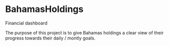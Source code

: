 # BahamasHoldings
Financial dashboard

The purpose of this project is to give Bahamas holdings a clear view of their progress towards their daily / montly goals.
